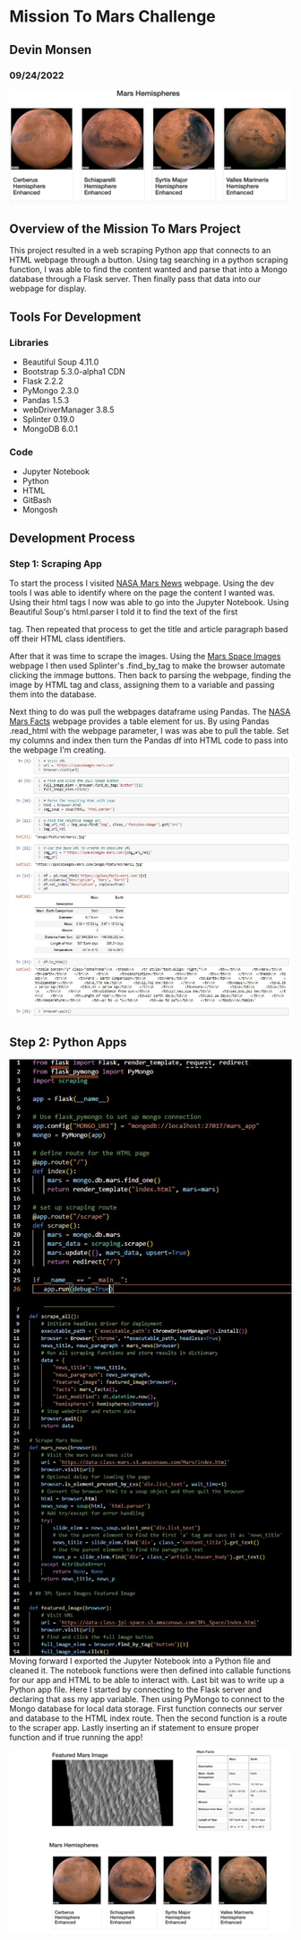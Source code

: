 # Mission To Mars Challenge
## Devin Monsen
### 09/24/2022
![planets](images/planets.png)

## Overview of the Mission To Mars Project ##

This project resulted in a web scraping Python app that connects to an HTML webpage through a button. Using tag searching in a python scraping function, I was able to find the content wanted and parse that into a Mongo database through a Flask server. Then finally pass that data into our webpage for display.

## Tools For Development

### Libraries
-  Beautiful Soup 4.11.0
-  Bootstrap 5.3.0-alpha1 CDN
-  Flask 2.2.2
-  PyMongo 2.3.0
-  Pandas 1.5.3
-  webDriverManager 3.8.5
-  Splinter 0.19.0
-  MongoDB 6.0.1

### Code
- Jupyter Notebook
- Python
- HTML
- GitBash
- Mongosh

## Development Process
### Step 1: Scraping App
To start the process I visited [NASA Mars News](https://mars.nasa.gov/news/?page=0&per_page=40&order=publish_date+desc%2Ccreated_at+desc&search=&category=19%2C165%2C184%2C204&blank_scope=Latest) webpage. Using the dev tools I was able to identify where on the page the content I wanted was. Using their html tags I now was able to go into the Jupyter Notebook. Using Beautiful Soup's html.parser I told it to find the text of the first <div> tag. Then repeated that process to get the title and article paragraph based off their HTML class identifiers. 

  After that it was time to scrape the images. Using the [Mars Space Images](https://spaceimages-mars.com) webpage I then used Splinter's .find_by_tag to make the browser automate clicking the immage buttons. Then back to parsing the webpage, finding the image by HTML tag and class, assigning them to a variable and passing them into the database.

Next thing to do was pull the webpages dataframe using Pandas. The [NASA Mars Facts](https://galaxyfacts-mars.com) webpage provides a table element for us. By using Pandas .read_html with the webpage parameter, I was was abe to pull the table. Set my columns and index then turn the Pandas df into HTML code to pass into the webpage I'm creating. ![scraping](images/scraperipynb.JPG)

## Step 2: Python Apps
<img align="right" src="images/app.JPG">
<img align="right" src="images/scraperpy.JPG">
Moving forward I exported the Jupyter Notebook into a Python file and cleaned it. The notebook functions were then defined into callable functions for our app and HTML to be able to interact with. Last bit was to write up a Python app file. Here I started by connecting to the Flask server and declaring that ass my app variable. Then using PyMongo to connect to the Mongo database for local data storage. First function connects our server and database to the HTML index route. Then the second function is a route to the scraper app. Lastly inserting an if statement to ensure proper function and if true running the app!
  
![page](images/page.png)
